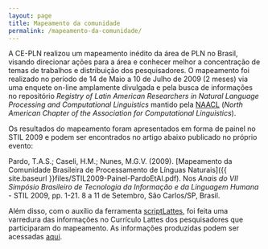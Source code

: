 ```yaml
---
layout: page
title: Mapeamento da comunidade
permalink: /mapeamento-da-comunidade/
---
```


A CE-PLN realizou um mapeamento inédito da área de PLN no Brasil,
visando direcionar ações para a área e conhecer melhor a concentração
de temas de trabalhos e distribuição dos pesquisadores. O mapeamento
foi realizado no período de 14 de Maio a 10 de Julho de 2009 (2 meses)
via uma enquete on-line amplamente divulgada e pela busca de
informações no repositório _Registry of Latin American Researchers in
Natural Language Processing and Computational Linguistics_ mantido
pela [NAACL](http://www.naacl.org/) (_North American Chapter of the
Association for Computational Linguistics_).

Os resultados do mapeamento foram apresentados em forma de painel no
STIL 2009 e podem ser encontrados no artigo abaixo publicado no
próprio evento:

Pardo, T.A.S.; Caseli, H.M.; Nunes, M.G.V. (2009). [Mapeamento da
Comunidade Brasileira de Processamento de Línguas
Naturais]({{ site.baseurl }}files/STIL2009-Painel-PardoEtAl.pdf). Nos _Anais do VII
Simpósio Brasileiro de Tecnologia da Informação e da Linguagem
Humana_ - STIL 2009, pp. 1-21. 8 a 11 de Setembro, São Carlos/SP,
Brasil.

Além disso, com o auxílio da ferramenta
[scriptLattes](http://scriptlattes.sourceforge.net/), foi feita uma
varredura das informações no Currículo Lattes dos pesquisadores que
participaram do mapeamento. As informações produzidas podem ser
acessadas
[aqui](http://www.nilc.icmc.usp.br/cepln/scriptLattes-PLN/index.html).
